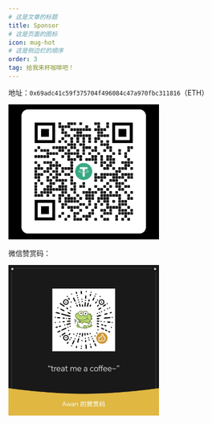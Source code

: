 ```yaml
---
# 这是文章的标题
title: Sponsor
# 这是页面的图标
icon: mug-hot
# 这是侧边栏的顺序
order: 3
tag: 给我来杯咖啡吧！
---
```


地址：`0x69adc41c59f375704f496084c47a970fbc311816`（ETH）

<img src="./address.jpg" alt="address" width="300"/>

微信赞赏码：

<img src="./weixin.jpg" alt="微信" width="300"/>